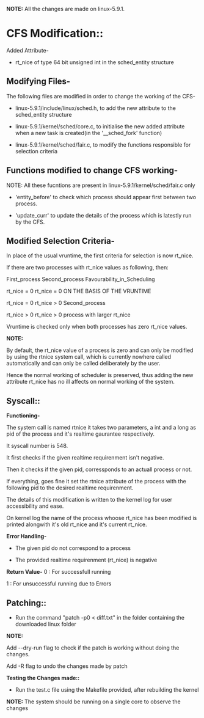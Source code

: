 
**NOTE:** All the changes are made on linux-5.9.1.

# CFS Modification::

Added Attribute-

- rt_nice of type 64 bit unsigned int in the sched_entity structure


## Modifying Files-

The following files are modified in order to change the working of the CFS-

- linux-5.9.1/include/linux/sched.h, to add the new attribute to the sched_entity structure

- linux-5.9.1/kernel/sched/core.c, to initialise the new added attribute when a new task is created(in the '__sched_fork' function)

- linux-5.9.1/kernel/sched/fair.c, to modify the functions responsible for selection criteria


## Functions modified to change CFS working-

NOTE: All these fucntions are present in linux-5.9.1/kernel/sched/fair.c only

- 'entity_before' to check which process should appear first between two process.

- 'update_curr' to update the details of the process which is latestly run by the CFS.

## Modified Selection Criteria-

In place of the usual vruntime, the first criteria for selection is now rt_nice.

If there are two processes with rt_nice values as following, then:

First_process		Second_process	Favourability_in_Scheduling

  rt_nice = 0		  rt_nice = 0		ON THE BASIS OF THE VRUNTIME

  rt_nice = 0		  rt_nice > 0			Second_process

  rt_nice > 0		  rt_nice > 0		process with larger rt_nice

Vruntime is checked only when both processes has zero rt_nice values.

**NOTE:**

By default, the rt_nice value of a process is zero and can only be modified by using the rtnice system call, which is currently nowhere called automatically and can only be called deliberately by the user.

Hence the normal working of scheduler is preserved, thus adding the new attribute rt_nice has no ill affects on normal working of the system.


## Syscall::

**Functioning-**

The system call is named rtnice it takes two parameters, a int and a long as pid of the process and it's realtime gaurantee respectively.

It syscall number is 548.

It first checks if the given realtime requirenment isn't negative.

Then it checks if the given pid, corressponds to an actuall process or not.

If everything, goes fine it set the rtnice attribute of the process with the following pid to the desired realtime requirenment.

The details of this modification is written to the kernel log for user accessibility and ease.

On kernel log the name of the process whoose rt_nice has been modified is printed alongwith it's old rt_nice and it's current rt_nice.

**Error Handling-**

- The given pid do not correspond to a process

- The provided realtime requirenment (rt_nice) is negative

**Return Value-**
 0 : For successfull running

 1 : For unsuccessful running due to Errors


## Patching::

- Run the command "patch -p0 < diff.txt" in the folder containing the downloaded linux folder

**NOTE:**

Add --dry-run flag to check if the patch is working without doing the changes.

Add -R flag to undo the changes made by patch


**Testing the Changes made::**

- Run the test.c file using the Makefile provided, after rebuilding the kernel

**NOTE:** The system should be running on a single core to observe the changes

